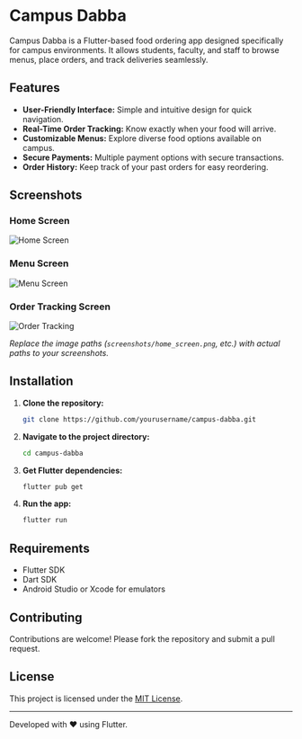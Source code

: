 # Campus Dabba

Campus Dabba is a Flutter-based food ordering app designed specifically for campus environments. It allows students, faculty, and staff to browse menus, place orders, and track deliveries seamlessly.

## Features

- **User-Friendly Interface:** Simple and intuitive design for quick navigation.
- **Real-Time Order Tracking:** Know exactly when your food will arrive.
- **Customizable Menus:** Explore diverse food options available on campus.
- **Secure Payments:** Multiple payment options with secure transactions.
- **Order History:** Keep track of your past orders for easy reordering.

## Screenshots

### Home Screen
![Home Screen](src/ss_01.png)

### Menu Screen
![Menu Screen](src/ss_02.png)

### Order Tracking Screen
![Order Tracking](src/ss_04.png)

*Replace the image paths (`screenshots/home_screen.png`, etc.) with actual paths to your screenshots.*

## Installation

1. **Clone the repository:**  
   ```bash
   git clone https://github.com/yourusername/campus-dabba.git
   ```

2. **Navigate to the project directory:**  
   ```bash
   cd campus-dabba
   ```

3. **Get Flutter dependencies:**  
   ```bash
   flutter pub get
   ```

4. **Run the app:**  
   ```bash
   flutter run
   ```

## Requirements

- Flutter SDK
- Dart SDK
- Android Studio or Xcode for emulators

## Contributing

Contributions are welcome! Please fork the repository and submit a pull request.

## License

This project is licensed under the [MIT License](LICENSE).

---

Developed with ❤️ using Flutter.

